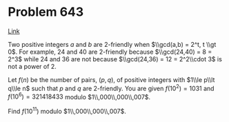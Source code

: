 # Problem 643

[Link](https://projecteuler.net/problem=643)

Two positive integers $a$ and $b$ are $2$-friendly when $\\gcd(a,b) = 2^t, t \\gt 0$. For example, $24$ and $40$ are $2$-friendly because $\\gcd(24,40) = 8 = 2^3$ while $24$ and $36$ are not because $\\gcd(24,36) = 12 = 2^2\\cdot 3$ is not a power of $2$.

Let $f(n)$ be the number of pairs, $(p,q)$, of positive integers with $1\\le p\\lt q\\le n$ such that $p$ and $q$ are $2$-friendly. You are given $f(10^2) = 1031$ and $f(10^6) = 321418433$ modulo $1\\,000\\,000\\,007$.

Find $f(10^{11})$ modulo $1\\,000\\,000\\,007$.
